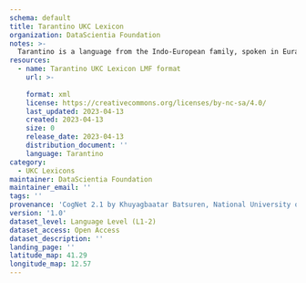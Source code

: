```yaml
---
schema: default
title: Tarantino UKC Lexicon
organization: DataScientia Foundation
notes: >-
  Tarantino is a language from the Indo-European family, spoken in Eurasia. The UKC Lexicon of Tarantino is represented as a lexico-semantic network. It consists of words, word senses, synsets, as well as sense-level and synset-level relationships.
resources:
  - name: Tarantino UKC Lexicon LMF format
    url: >-
      
    format: xml
    license: https://creativecommons.org/licenses/by-nc-sa/4.0/
    last_updated: 2023-04-13
    created: 2023-04-13
    size: 0
    release_date: 2023-04-13
    distribution_document: ''
    language: Tarantino
category:
  - UKC Lexicons
maintainer: DataScientia Foundation
maintainer_email: ''
tags: ''
provenance: 'CogNet 2.1 by Khuyagbaatar Batsuren, National University of Mongolia (http://cognet.ukc.disi.unitn.it); Princeton WordNet 2.1 by Princeton University (https://wordnet.princeton.edu)'
version: '1.0'
dataset_level: Language Level (L1-2)
dataset_access: Open Access
dataset_description: ''
landing_page: ''
latitude_map: 41.29
longitude_map: 12.57
---
```

